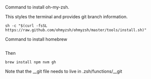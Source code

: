 Command to install oh-my-zsh.

This styles the terminal and provides git branch information.
```
sh -c "$(curl -fsSL https://raw.github.com/ohmyzsh/ohmyzsh/master/tools/install.sh)"
```

Command to install homebrew
```

```

Then
```
brew install npm nvm gh
```

Note that the __git file needs to live in .zsh/functions/__git
